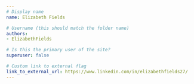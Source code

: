 ```yaml
---
# Display name
name: Elizabeth Fields

# Username (this should match the folder name)
authors:
- ElizabethFields

# Is this the primary user of the site?
superuser: false

# Custom link to external flag
link_to_external_url: https://www.linkedin.com/in/elizabethfields27/
---
```

